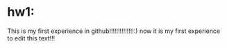 # hw1:
This is my first experience in github!!!!!!!!!!!!!!:)
now it is my first experience to edit this text!!!
